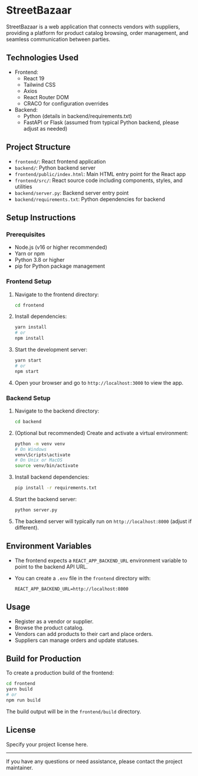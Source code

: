 # StreetBazaar

StreetBazaar is a web application that connects vendors with suppliers, providing a platform for product catalog browsing, order management, and seamless communication between parties.

## Technologies Used

- Frontend:
  - React 19
  - Tailwind CSS
  - Axios
  - React Router DOM
  - CRACO for configuration overrides
- Backend:
  - Python (details in backend/requirements.txt)
  - FastAPI or Flask (assumed from typical Python backend, please adjust as needed)

## Project Structure

- `frontend/`: React frontend application
- `backend/`: Python backend server
- `frontend/public/index.html`: Main HTML entry point for the React app
- `frontend/src/`: React source code including components, styles, and utilities
- `backend/server.py`: Backend server entry point
- `backend/requirements.txt`: Python dependencies for backend

## Setup Instructions

### Prerequisites

- Node.js (v16 or higher recommended)
- Yarn or npm
- Python 3.8 or higher
- pip for Python package management

### Frontend Setup

1. Navigate to the frontend directory:

   ```bash
   cd frontend
   ```

2. Install dependencies:

   ```bash
   yarn install
   # or
   npm install
   ```

3. Start the development server:

   ```bash
   yarn start
   # or
   npm start
   ```

4. Open your browser and go to `http://localhost:3000` to view the app.

### Backend Setup

1. Navigate to the backend directory:

   ```bash
   cd backend
   ```

2. (Optional but recommended) Create and activate a virtual environment:

   ```bash
   python -m venv venv
   # On Windows
   venv\Scripts\activate
   # On Unix or MacOS
   source venv/bin/activate
   ```

3. Install backend dependencies:

   ```bash
   pip install -r requirements.txt
   ```

4. Start the backend server:

   ```bash
   python server.py
   ```

5. The backend server will typically run on `http://localhost:8000` (adjust if different).

## Environment Variables

- The frontend expects a `REACT_APP_BACKEND_URL` environment variable to point to the backend API URL.
- You can create a `.env` file in the `frontend` directory with:

  ```
  REACT_APP_BACKEND_URL=http://localhost:8000
  ```

## Usage

- Register as a vendor or supplier.
- Browse the product catalog.
- Vendors can add products to their cart and place orders.
- Suppliers can manage orders and update statuses.

## Build for Production

To create a production build of the frontend:

```bash
cd frontend
yarn build
# or
npm run build
```

The build output will be in the `frontend/build` directory.

## License

Specify your project license here.

---

If you have any questions or need assistance, please contact the project maintainer.
